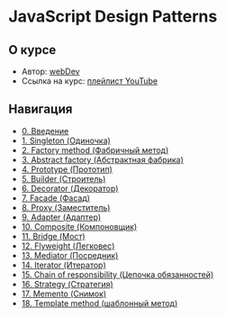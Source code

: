 # JavaScript Design Patterns

## О курсе

- Автор: [webDev](https://www.youtube.com/channel/UCE9ODjNIkOHrnSdkYWLfYhg)
- Ссылка на курс: [плейлист YouTube](https://www.youtube.com/watch?v=wmla1hxxvQI&list=PLNkWIWHIRwMGzgvuPRFkDrpAygvdKJIE4)

## Навигация

- [0. Введение](./docs/0.%20Introduction)
- [1. Singleton (Одиночка)](./docs/1.%20Singleton)
- [2. Factory method (Фабричный метод)](./docs/2.%20Factory%20method)
- [3. Abstract factory (Абстрактная фабрика)](./docs/3.%20Abstract%20factory)
- [4. Prototype (Прототип)](./docs/4.%20Prototype)
- [5. Builder (Строитель)](./docs/5.%20Builder)
- [6. Decorator (Декоратор)](./docs/6.%20Decorator)
- [7. Facade (Фасад)](./docs/7.%20Facade)
- [8. Proxy (Заместитель)](./docs/8.%20Proxy)
- [9. Adapter (Адаптер)](./docs/9.%20Adapter)
- [10. Composite (Компоновщик)](./docs/10.%20Composite)
- [11. Bridge (Мост)](./docs/11.%20Bridge)
- [12. Flyweight (Легковес)](./docs/12.%20Flyweight)
- [13. Mediator (Посредник)](./docs/13.%20Mediator)
- [14. Iterator (Итератор)](./docs/14.%20Iterator)
- [15. Chain of responsibility (Цепочка обязанностей)](./docs/15.%20Chain%20of%20responsibility)
- [16. Strategy (Стратегия)](./docs/16.%20Strategy)
- [17. Memento (Снимок)](./docs/17.%20Memento)
- [18. Template method (шаблонный метод)](./docs/18.%20Template%20method)
